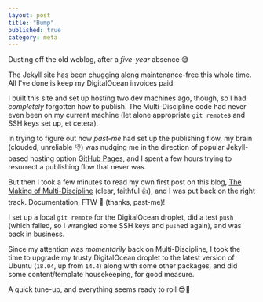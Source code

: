 ```yaml
---
layout: post
title: "Bump"
published: true
category: meta
---
```


Dusting off the old weblog, after a _five-year_ absence 😅

The Jekyll site has been chugging along maintenance-free this whole time.  All I've
done is keep my DigitalOcean invoices paid.

I built this site and set up hosting two dev machines ago, though, so I had _completely_
forgotten how to publish.  The Multi-Discipline code had never even been on my current
machine (let alone appropriate `git remote`s and SSH keys set up, et cetera).

In trying to figure out how _past-me_ had set up the publishing flow,
my brain (clouded, unreliable 👎) was nudging me in the direction of popular Jekyll-based
hosting option [GitHub Pages](https://pages.github.com/), and I spent a few hours
trying to resurrect a publishing flow that never was.

But then I took a few minutes to read my own first post on this blog, [The Making of Multi-Discipline](/2014/10/16/the-making-of-multi-discipline/)
(clear, faithful 👍), and I was put back on the right track.  Documentation, FTW 🎉
(thanks, past-me)!

I set up a local `git remote` for the DigitalOcean droplet, did a test `push`
(which failed, so I wrangled some SSH keys and `push`ed again), and was back in business.

Since my attention was _momentarily_ back on Multi-Discipline, I took the time
to upgrade my trusty DigitalOcean droplet to the latest version of Ubuntu (`18.04`,
up from `14.4`) along with some other packages, and did some content/template housekeeping,
for good measure.

A quick tune-up, and everything seems ready to roll 😎👏
